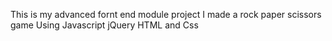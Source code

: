 This is my advanced fornt end module project
I made a rock paper scissors game 
Using Javascript jQuery HTML and Css